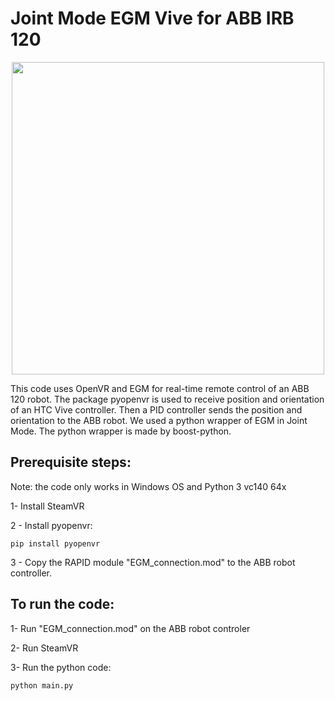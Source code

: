 # Joint Mode EGM Vive for ABB IRB 120

<p align="center">
    <img src="https://github.com/kavehkamali/JointMode-EGM-Vive-Python/blob/master/demo.gif" width="500">
</p>

This code uses OpenVR and EGM for real-time remote control of an ABB 120 robot. 
The package pyopenvr is used to receive position and orientation of an HTC Vive controller. Then a PID controller sends the position and orientation to the ABB robot. We used a python wrapper of EGM in Joint Mode. The python wrapper is made by boost-python.

## Prerequisite steps:

Note: the code only works in Windows OS and Python 3 vc140 64x

1- Install SteamVR

2 - Install pyopenvr: 
``` 
pip install pyopenvr
```

3 - Copy the RAPID module "EGM_connection.mod" to the ABB robot controller.



## To run the code:

1- Run "EGM_connection.mod" on the ABB robot controler

2- Run SteamVR

3- Run the python code:
```
python main.py
```
